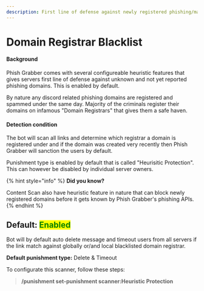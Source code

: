 ```yaml
---
description: First line of defense against newly registered phishing/malicious domains!
---
```


# Domain Registrar Blacklist

#### Background

Phish Grabber comes with several configureable heuristic features that gives servers first line of defense against unknown and not yet reported phishing domains. This is enabled by default.

By nature any discord related phishing domains  are registered and spammed under the same day. Majority of the criminals register their domains on infamous "Domain Registrars" that gives them a safe haven.&#x20;

#### Detection condition

The bot will scan all links and determine which registrar a domain is registered under and if the domain was created very recently then Phish Grabber will sanction the users by default.&#x20;

Punishment type is enabled by default that is called "Heurisitic Protection". This can however be disabled by individual server owners.&#x20;

{% hint style="info" %}
**Did you know?**

Content Scan also have heuristic feature in nature that can block newly registered domains before it gets known by Phish Grabber's phishing APIs.&#x20;
{% endhint %}

## Default: <mark style="color:green;">Enabled</mark>

Bot will by default auto delete message and timeout users from all servers if the link match against globally or/and local blacklisted domain registrar.

**Default punishment type:** Delete & Timeout



To configurate this scanner, follow these steps:

> **/punishment set-punishment scanner:Heuristic Protection**
